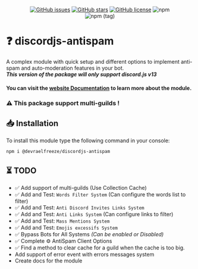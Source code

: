 <p align="center"><a href="https://nodei.co/npm/@devraelfreeze/discordjs-antispam/"><img src="https://nodei.co/npm/@devraelfreeze/discordjs-antispam.png" alt=""></a></p>

<div align="center">
<a href="https://github.com/devRael1/discordjs-antispam/issues"><img alt="GitHub issues" src="https://img.shields.io/github/issues/devRael1/discordjs-antispam"></a>
<a href="https://github.com/devRael1/discordjs-antispam/stargazers"><img alt="GitHub stars" src="https://img.shields.io/github/stars/devRael1/discordjs-antispam"></a>
<a href="https://github.com/devRael1/discordjs-antispam/blob/master/MIT-LICENCE"><img alt="GitHub license" src="https://img.shields.io/github/license/devRael1/discordjs-antispam?color=red"></a>
<img alt="npm" src="https://img.shields.io/npm/dw/@devraelfreeze/discordjs-antispam?color=purple">
<br>
<img alt="npm (tag)" src="https://img.shields.io/npm/v/@devraelfreeze/discordjs-antispam/latest?color=yellow&label=%40devraelfreeze%2Fdiscordjs-antispam">
</div>

# ❓ discordjs-antispam
A complex module with quick setup and different options to implement anti-spam and auto-moderation features in your bot.
<br>**_This version of the package will only support discord.js v13_**
<br>

#### You can visit the [website Documentation](https://devraelfreeze.github.io/discordjs-antispam/) to learn more about the module.

### ⚠️ This package support multi-guilds !

## 📥 Installation

To install this module type the following command in your console:
```
npm i @devraelfreeze/discordjs-antispam
```

## ⏳ TODO

* ✅ Add support of multi-guilds (Use Collection Cache)
* ✅ Add and Test: `Words Filter System` (Can configure the words list to filter) 
* ✅ Add and Test: `Anti Discord Invites Links System`
* ✅ Add and Test: `Anti Links System` (Can configure links to filter)
* ✅ Add and Test: `Mass Mentions System`
* ✅ Add and Test: `Emojis excessifs System`
* ✅ Bypass Bots for All Systems *(Can be enabled or Disabled)*
* ✅ Complete ⚙️ AntiSpam Client Options
* ✅ Find a method to clear cache for a guild when the cache is too big.
* Add support of error event with errors messages system
* Create docs for the module
